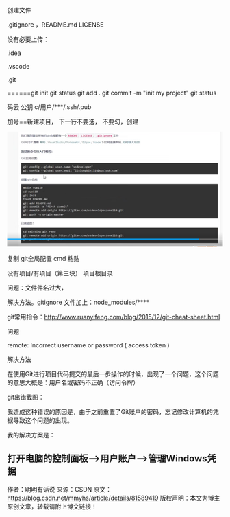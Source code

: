创建文件

.gitignore ，README.md  LICENSE

没有必要上传：

.idea

.vscode

.git



======git init   git status  git add .   git commit -m "init my project"   git status

码云  公钥 c/用户/***/.ssh/.pub

加号==新建项目， 下一行不要选， 不要勾，创建

![1553110013710](1553110013710.png)



复制 git全局配置  cmd 粘贴

没有项目/有项目（第三块）  项目根目录

问题：文件件名过大，

解决方法。gitignore 文件加上：node_modules/****

git常用指令：http://www.ruanyifeng.com/blog/2015/12/git-cheat-sheet.html



问题

remote: Incorrect username or password ( access token )

解决方法



在使用Git进行项目代码提交的最后一步操作的时候，出现了一个问题，这个问题的意思大概是：用户名或密码不正确（访问令牌）

git出错截图： 


我造成这种错误的原因是，由于之前重置了Git账户的密码，忘记修改计算机的凭据导致这个问题的出现。

我的解决方案是：

打开电脑的控制面板–>用户账户–>管理Windows凭据
--------------------- 
作者：明明有话说 
来源：CSDN 
原文：https://blog.csdn.net/mmyhs/article/details/81589419 
版权声明：本文为博主原创文章，转载请附上博文链接！